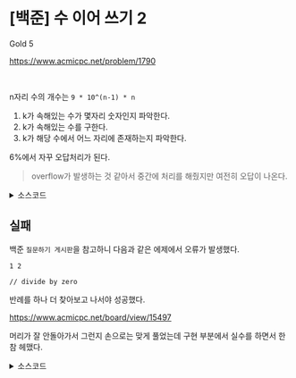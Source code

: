 # [백준] 수 이어 쓰기 2

Gold 5

https://www.acmicpc.net/problem/1790

<br>

n자리 수의 개수는 `9 * 10^(n-1) * n`

1. k가 속해있는 수가 몇자리 숫자인지 파악한다.
2. k가 속해있는 수를 구한다.
3. k가 해당 수에서 어느 자리에 존재하는지 파악한다.

6%에서 자꾸 오답처리가 된다.

> overflow가 발생하는 것 같아서 중간에 처리를 해줬지만 여전히 오답이 나온다.

<details><summary> 소스코드 </summary>

```java
import java.io.*;
import java.util.*;

class Solution {
    public void solution() throws Exception {
        BufferedReader br = new BufferedReader(new InputStreamReader(System.in));
        BufferedWriter bw = new BufferedWriter(new OutputStreamWriter(System.out));

        StringTokenizer st = new StringTokenizer(br.readLine());
        int N = Integer.parseInt(st.nextToken());
        int k = Integer.parseInt(st.nextToken());

        int numLength = 1;
        long startIndex = 0;
        long cnt = 9;
        for (; numLength < 9; numLength++) {
            if (((long) startIndex + (long) cnt) >= k) break;

            startIndex += cnt;
            cnt *= 10L * numLength;
            if(numLength > 1) cnt /= numLength - 1;
        }

        k -= startIndex;
        long num = cnt / 9 / (numLength - 1) + (k - 1) / numLength;
        if(num > N) {
            System.out.println(-1);
        } else {
            int pos = (k - 1) % numLength;
            System.out.println(Long.toString(num).charAt(pos));
        }

        br.close();
        bw.close();
    }
}

public class Main {
    public static void main(String[] args) throws Exception {
        new Solution().solution();
    }
}
```

</details>

## 실패

백준 `질문하기 게시판`을 참고하니 다음과 같은 에제에서 오류가 발생했다.

```
1 2

// divide by zero
```

반례를 하나 더 찾아보고 나서야 성공했다.

https://www.acmicpc.net/board/view/15497

머리가 잘 안돌아가서 그런지 손으로는 맞게 풀었는데 구현 부분에서 실수를 하면서 한참 헤맸다.

<details><summary> 소스코드 </summary>

```java
import java.io.*;
import java.util.*;

class Solution {
    public void solution() throws Exception {
        BufferedReader br = new BufferedReader(new InputStreamReader(System.in));
        BufferedWriter bw = new BufferedWriter(new OutputStreamWriter(System.out));

        StringTokenizer st = new StringTokenizer(br.readLine());
        int N = Integer.parseInt(st.nextToken());
        int k = Integer.parseInt(st.nextToken());

        int numLength = 1;
        long startIndex = 0;
        long cnt = 9;
        for (; numLength < 9; numLength++) {
            if ((startIndex + cnt) >= k) break;

            startIndex += cnt;
            cnt = cnt / numLength * 10L * (numLength + 1);
        }

        k -= startIndex;
        long num = cnt / 9 / numLength;
        num += (k - 1) / numLength;
        if (num > N) {
            System.out.println(-1);
        } else {
            int pos = (k - 1) % numLength;
            System.out.println(Long.toString(num).charAt(pos));
        }

        br.close();
        bw.close();
    }
}

public class Main {
    public static void main(String[] args) throws Exception {
        new Solution().solution();
    }
}
```

</details>
